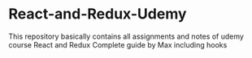 # React-and-Redux-Udemy
This repository basically contains all assignments and notes of udemy course React and Redux Complete guide by Max  including hooks
